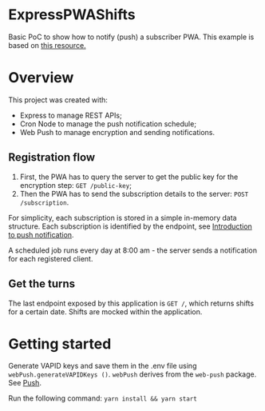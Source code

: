 # ExpressPWAShifts
Basic PoC to show how to notify (push) a subscriber PWA.
This example is based on [this resource.](https://developer.mozilla.org/en-US/docs/Web/Progressive_web_apps/Re-engageable_Notifications_Push)

# Overview
This project was created with:
- Express to manage REST APIs;
- Cron Node to manage the push notification schedule;
- Web Push to manage encryption and sending notifications.

## Registration flow
1) First, the PWA has to query the server to get the public key for the encryption step: `GET /public-key`;
2) Then the PWA has to send the subscription details to the server: `POST /subscription`.

For simplicity, each subscription is stored in a simple in-memory data structure. Each subscription is identified by the endpoint, see [Introduction to push notification](https://developers.google.com/web/ilt/pwa/introduction-to-push-notifications).

A scheduled job runs every day at 8:00 am - the server sends a notification for each registered client.

## Get the turns
The last endpoint exposed by this application is `GET /`, which returns shifts for a certain date. Shifts are mocked within the application.

# Getting started
Generate VAPID keys and save them in the .env file using `webPush.generateVAPIDKeys ()`. `webPush` derives from the `web-push` package. See [Push](https://developer.mozilla.org/en-US/docs/Web/Progressive_web_apps/Re-engageable_Notifications_Push#push).

Run the following command: `yarn install && yarn start`
